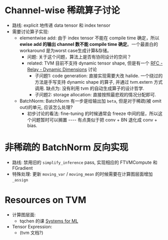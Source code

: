 # Channel-wise 稀疏算子讨论

- 路线: explicit 地传递 data tensor 和 index tensor
- 需要讨论算子实现:
  - elementwise add: 由于 index tensor 不能在 compile time 确定，所以 **ewise add 的输出 channel 数不能 compile time 确定**。一个最直白的 workaround 是为worst case生成计算&存储。
    - 问题: 关于这个问题，算法上是否有协同设计的空间？
    - related: TVM 目前不支持 dynamic tensor shape, 但是有一个 [RFC - Relay - Dynamic Dimensions](https://github.com/dmlc/tvm/issues/3042) 讨论
      - 子问题1: code generation: 直接实现需要大改 halide. 一个绕过的方法是手写支持 dynamic shape 的算子, 并通过 tvm.extern 方式调用. 缺点为: 没有利用 tvm 的自动生成算子的设计哲学.
      - 子问题2: storage allocation: 直接按照最悲观的情况分配即可.
  - BatchNorm: BatchNorm 有一步是给输出加 `beta`, 但是对于稀疏(被 omit out)的单元, 应该怎么处理?
    - 初步讨论的看法: fine-tuning 的时候通常会 freeze 中间的层，所以这个问题暂时可以搁置 ---- 有点类似于把 conv + BN 退化成 conv + bias.
 
 # 非稀疏的 BatchNorm 反向实现
 
 - 路线: 禁用旧的 `simplify_inference` pass, 实现相应的 FTVMCompute 和 FGradient
 - 特殊处理: 更新 `moving_var` / `moving_mean` 的时候需要在计算图层面增加 `_assign` 
 
 # Resources on TVM
 
 - 计算图层面: 
   - tqchen 的课 [Systems for ML](https://dlsys.cs.washington.edu/)
 - Tensor Expression: 
   - (tvm 文档?)
